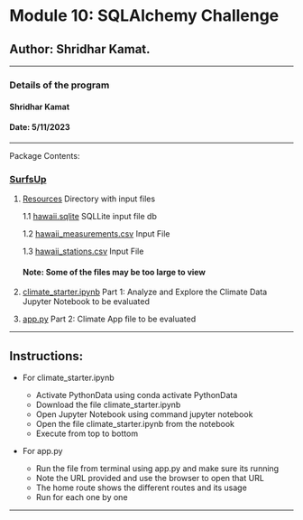 # Module 10: SQLAlchemy Challenge

## Author: Shridhar Kamat.
<hr>

### Details of the program 
#### Shridhar Kamat
#### Date: 5/11/2023
<hr>
Package Contents:

### [SurfsUp](https://github.com/shriparna/sqlalchemy-challenge/tree/main/SurfsUp)
1. [Resources](https://github.com/shriparna/sqlalchemy-challenge/tree/main/SurfsUp/Resources) Directory with input files

    1.1 [hawaii.sqlite](https://github.com/shriparna/sqlalchemy-challenge/blob/main/SurfsUp/Resources/hawaii.sqlite) SQLLite input file db

    1.2 [hawaii_measurements.csv](https://github.com/shriparna/sqlalchemy-challenge/blob/main/SurfsUp/Resources/hawaii_measurements.csv) Input File

    1.3 [hawaii_stations.csv](https://github.com/shriparna/sqlalchemy-challenge/blob/main/SurfsUp/Resources/hawaii_stations.csv) Input File

    #### Note: Some of the files may be too large to view


2. [climate_starter.ipynb](https://github.com/shriparna/sqlalchemy-challenge/blob/main/SurfsUp/climate_starter.ipynb) Part 1: Analyze and Explore the Climate Data Jupyter Notebook to be evaluated

3. [app.py](https://github.com/shriparna/sql-challenge/blob/main/data/dept_emp.csv) Part 2: Climate App file to be evaluated

<hr>

## Instructions:

- For climate_starter.ipynb
    - Activate PythonData using conda activate PythonData
    - Download the file climate_starter.ipynb
    - Open Jupyter Notebook using command jupyter notebook
    - Open the file climate_starter.ipynb from the notebook
    - Execute from top to bottom   

- For app.py
    - Run the file from terminal using app.py and make sure its running
    - Note the URL provided and use the browser to open that URL
    - The home route shows the different routes and its usage
    - Run for each one by one

<hr>
